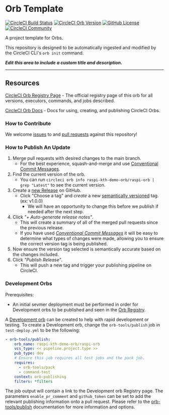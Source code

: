 # Orb Template


[![CircleCI Build Status](https://circleci.com/gh/RY7gKZJP1MuUfDZDqH1Zu8/devops-custom-orb.svg?style=shield "CircleCI Build Status")](https://circleci.com/gh/RY7gKZJP1MuUfDZDqH1Zu8/devops-custom-orb) [![CircleCI Orb Version](https://badges.circleci.com/orbs/raspi-kth-demo-orb/raspi-orb.svg)](https://circleci.com/developer/orbs/orb/raspi-kth-demo-orb/raspi-orb) [![GitHub License](https://img.shields.io/badge/license-MIT-lightgrey.svg)](https://raw.githubusercontent.com/RY7gKZJP1MuUfDZDqH1Zu8/devops-custom-orb/master/LICENSE) [![CircleCI Community](https://img.shields.io/badge/community-CircleCI%20Discuss-343434.svg)](https://discuss.circleci.com/c/ecosystem/orbs)



A project template for Orbs.

This repository is designed to be automatically ingested and modified by the CircleCI CLI's `orb init` command.

_**Edit this area to include a custom title and description.**_

---

## Resources

[CircleCI Orb Registry Page](https://circleci.com/developer/orbs/orb/raspi-kth-demo-orb/raspi-orb) - The official registry page of this orb for all versions, executors, commands, and jobs described.

[CircleCI Orb Docs](https://circleci.com/docs/orb-intro/#section=configuration) - Docs for using, creating, and publishing CircleCI Orbs.

### How to Contribute

We welcome [issues](https://github.com/RY7gKZJP1MuUfDZDqH1Zu8/devops-custom-orb/issues) to and [pull requests](https://github.com/RY7gKZJP1MuUfDZDqH1Zu8/devops-custom-orb/pulls) against this repository!

### How to Publish An Update
1. Merge pull requests with desired changes to the main branch.
    - For the best experience, squash-and-merge and use [Conventional Commit Messages](https://conventionalcommits.org/).
2. Find the current version of the orb.
    - You can run `circleci orb info raspi-kth-demo-orb/raspi-orb | grep "Latest"` to see the current version.
3. Create a [new Release](https://github.com/RY7gKZJP1MuUfDZDqH1Zu8/devops-custom-orb/releases/new) on GitHub.
    - Click "Choose a tag" and _create_ a new [semantically versioned](http://semver.org/) tag. (ex: v1.0.0)
      - We will have an opportunity to change this before we publish if needed after the next step.
4.  Click _"+ Auto-generate release notes"_.
    - This will create a summary of all of the merged pull requests since the previous release.
    - If you have used _[Conventional Commit Messages](https://conventionalcommits.org/)_ it will be easy to determine what types of changes were made, allowing you to ensure the correct version tag is being published.
5. Now ensure the version tag selected is semantically accurate based on the changes included.
6. Click _"Publish Release"_.
    - This will push a new tag and trigger your publishing pipeline on CircleCI.

### Development Orbs

Prerequisites:

- An initial sevmer deployment must be performed in order for Development orbs to be published and seen in the [Orb Registry](https://circleci.com/developer/orbs).

A [Development orb](https://circleci.com/docs/orb-concepts/#development-orbs) can be created to help with rapid development or testing. To create a Development orb, change the `orb-tools/publish` job in `test-deploy.yml` to be the following:

```yaml
- orb-tools/publish:
    orb_name: raspi-kth-demo-orb/raspi-orb
    vcs_type: << pipeline.project.type >>
    pub_type: dev
    # Ensure this job requires all test jobs and the pack job.
    requires:
      - orb-tools/pack
      - command-test
    context: orb-publishing
    filters: *filters
```

The job output will contain a link to the Development orb Registry page. The parameters `enable_pr_comment` and `github_token` can be set to add the relevant publishing information onto a pull request. Please refer to the [orb-tools/publish](https://circleci.com/developer/orbs/orb/circleci/orb-tools#jobs-publish) documentation for more information and options.

